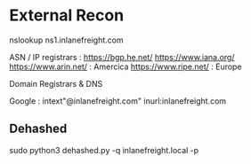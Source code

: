 # External Recon

nslookup ns1.inlanefreight.com

ASN / IP registrars	:
https://bgp.he.net/
https://www.iana.org/
https://www.arin.net/ : Amercica
https://www.ripe.net/ : Europe

Domain Registrars & DNS

Google :
intext"@inlanefreight.com" inurl:inlanefreight.com

## Dehashed
sudo python3 dehashed.py -q inlanefreight.local -p